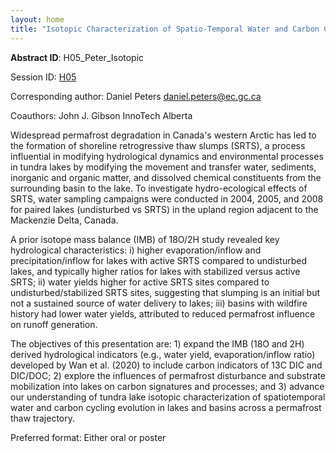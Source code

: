```yaml
---
layout: home
title: "Isotopic Characterization of Spatio-Temporal Water and Carbon Cycle Evolution in Lake Basins Across a Permafrost Thaw Trajectory, Mackenzie Delta Uplands Region, Canada"
---
```



**Abstract ID**: H05_Peter_Isotopic

Session ID: [H05](.)

Corresponding author: Daniel Peters <a href="mailto:daniel.peters@ec.gc.ca">daniel.peters@ec.gc.ca</a>

Coauthors: John J. Gibson
 InnoTech Alberta 

Widespread permafrost degradation in Canada's western Arctic has led to the formation of shoreline retrogressive thaw slumps (SRTS), a process influential in modifying hydrological dynamics and environmental processes in tundra lakes by modifying the movement and transfer water, sediments, inorganic and organic matter, and dissolved chemical constituents from the surrounding basin to the lake. To investigate hydro-ecological effects of SRTS, water sampling campaigns were conducted in 2004, 2005, and 2008 for paired lakes (undisturbed vs SRTS) in the upland region adjacent to the Mackenzie Delta, Canada. 
 
 A prior isotope mass balance (IMB) of 18O/2H study revealed key hydrological characteristics: i) higher evaporation/inflow and precipitation/inflow for lakes with active SRTS compared to undisturbed lakes, and typically higher ratios for lakes with stabilized versus active SRTS; ii) water yields higher for active SRTS sites compared to undisturbed/stabilized SRTS sites, suggesting that slumping is an initial but not a sustained source of water delivery to lakes; iii) basins with wildfire history had lower water yields, attributed to reduced permafrost influence on runoff generation.
 
 The objectives of this presentation are: 1) expand the IMB (18O and 2H) derived hydrological indicators (e.g., water yield, evaporation/inflow ratio) developed by Wan et al. (2020) to include carbon indicators of 13C DIC and DIC/DOC; 2) explore the influences of permafrost disturbance and substrate mobilization into lakes on carbon signatures and processes; and 3) advance our understanding of tundra lake isotopic characterization of spatiotemporal water and carbon cycling evolution in lakes and basins across a permafrost thaw trajectory.

Preferred format: Either oral or poster
